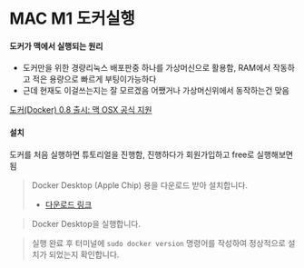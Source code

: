 # MAC M1 도커실행

#### 도커가 맥에서 실행되는 원리

* 도커만을 위한 경량리눅스 배포판중 하나를 가상머신으로 활용함, RAM에서 작동하고 적은 용량으로 빠르게 부팅이가능하다
* 근데 현재도 이걸쓰는지는 잘 모르겠음 어쨌거나 가상머신위에서 동작하는건 맞음

[도커(Docker) 0.8 출시: 맥 OSX 공식 지원](https://www.44bits.io/ko/post/news--docker-0-8-supprot-macos#%EB%A7%A5%EC%97%90%EC%84%9C-%EB%8F%84%EC%BB%A4%EB%A5%BC-%EC%8B%A4%ED%96%89%ED%95%98%EB%8A%94-%EC%9B%90%EB%A6%AC)

#### 설치

도커를 처음 실행하면 튜토리얼을 진행함, 진행하다가 회원가입하고 free로 실행해보면됨

> Docker Desktop (Apple Chip) 용을 다운로드 받아 설치합니다.
>
> * [다운로드 링크](https://www.docker.com/products/docker-desktop)

> Docker Desktop을 실행합니다.

> 실행 완료 후 터미널에 `sudo docker version` 명령어를 작성하여 정상적으로 설치가 되었는지 확인합니다.
